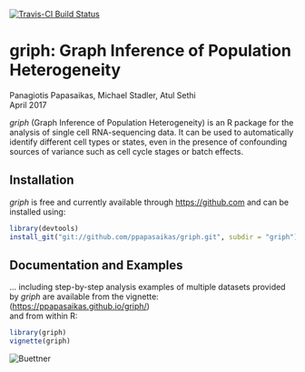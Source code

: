 [![Travis-CI Build Status](https://travis-ci.org/ppapasaikas/griph.svg?branch=master)](https://travis-ci.org/ppapasaikas/griph) 

# griph: Graph Inference of Population Heterogeneity
Panagiotis Papasaikas, Michael Stadler, Atul Sethi  
April 2017  

*griph* (Graph Inference of Population Heterogeneity) is an R package for the analysis of
single cell RNA-sequencing data. It can be used to automatically identify different cell
types or states, even in the presence of confounding sources of variance such as
cell cycle stages or batch effects.

## Installation
*griph* is free and currently available through https://github.com and can be installed using:  

```r
library(devtools)
install_git("git://github.com/ppapasaikas/griph.git", subdir = "griph")
```

## Documentation and Examples
... including step-by-step analysis examples of multiple datasets provided by *griph*
are available from the vignette: (https://ppapasaikas.github.io/griph/)  
and from within R:  

```r
library(griph)
vignette(griph)
```

![Buettner](https://raw.githubusercontent.com/ppapasaikas/griph/master/griph_example.png)
